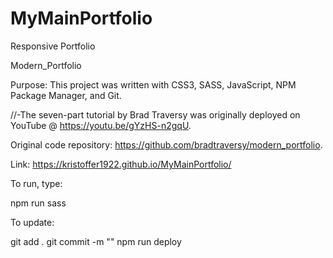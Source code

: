 # MyMainPortfolio
Responsive Portfolio


Modern_Portfolio

Purpose: This project was written with CSS3, SASS, JavaScript, NPM Package Manager, and Git.


//-The seven-part tutorial by Brad Traversy was originally deployed on YouTube @ https://youtu.be/gYzHS-n2gqU.

Original code repository: https://github.com/bradtraversy/modern_portfolio.


Link: https://kristoffer1922.github.io/MyMainPortfolio/

To run, type:

npm run sass


To update: 

git add .
git commit -m ""
npm run deploy
